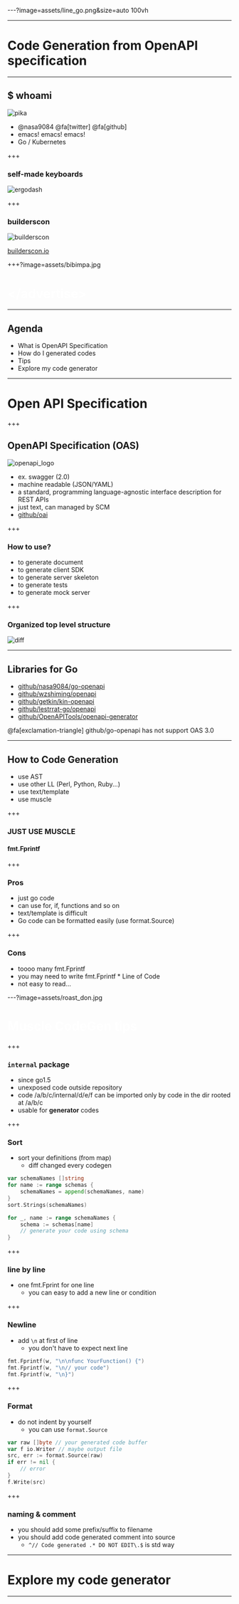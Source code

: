 ---?image=assets/line_go.png&size=auto 100vh

---

# Code Generation from OpenAPI specification

---

## $ whoami

![pika](assets/pika.png)
* @nasa9084 @fa[twitter] @fa[github]
* emacs! emacs! emacs!
* Go / Kubernetes

+++

### self-made keyboards

![ergodash](assets/ergodash.jpg)

+++

### builderscon

![builderscon](assets/builderscon.png)

[builderscon.io](https://builderscon.io)

+++?image=assets/bibimpa.jpg

# <span style="color: white;">&lt;/advertise&gt;</span>

---

## Agenda

* What is OpenAPI Specification
* How do I generated codes
* Tips
* Explore my code generator

---

# Open API Specification

+++

## OpenAPI Specification (OAS)

![openapi_logo](assets/openapi.png)

* ex. swagger (2.0)
* machine readable (JSON/YAML)
* a standard, programming language-agnostic interface description for REST APIs
* just text, can managed by SCM
* [github/oai](https://github.com/oai)

+++

### How to use?

* to generate document
* to generate client SDK
* to generate server skeleton
* to generate tests
* to generate mock server

+++

### Organized top level structure

![diff](assets/diff_oas_and_swagger.png)

---

## Libraries for Go

* [github/nasa9084/go-openapi](https://github.com/nasa9084/go-openapi)
* [github/wzshiming/openapi](https://github.com/wzshiming/openapi)
* [github/getkin/kin-openapi](https://github.com/getkin/kin-openapi)
* [github/lestrrat-go/openapi](https://github.com/lestrrat-go/openapi)
* [github/OpenAPITools/openapi-generator](https://github.com/OpenAPITools/openapi-generator)

@fa[exclamation-triangle] github/go-openapi has not support OAS 3.0

---

## How to Code Generation

* use AST
* use other LL (Perl, Python, Ruby...)
* use text/template
* use muscle

+++

### JUST USE MUSCLE
#### fmt.Fprintf

+++

### Pros

* just go code
* can use for, if, functions and so on
* text/template is difficult
* Go code can be formatted easily (use format.Source)

+++

### Cons

* toooo many fmt.Fprintf
* you may need to write fmt.Fprintf * Line of Code
* not easy to read...

---?image=assets/roast_don.jpg

# <span style="color: white;">Muscle CodeGen tips</span>

+++

### `internal` package

* since go1.5
* unexposed code outside repository
* code /a/b/c/internal/d/e/f can be imported only by code in the dir rooted at /a/b/c
* usable for **generator** codes

+++

### Sort

* sort your definitions (from map)
  * diff changed every codegen

``` go
var schemaNames []string
for name := range schemas {
    schemaNames = append(schemaNames, name)
}
sort.Strings(schemaNames)

for _, name := range schemaNames {
    schema := schemas[name]
    // generate your code using schema
}
```

+++

### line by line

* one fmt.Fprint for one line
  * you can easy to add a new line or condition

+++

### Newline

* add `\n` at first of line
  * you don't have to expect next line

``` go
fmt.Fprintf(w, "\n\nfunc YourFunction() {")
fmt.Fprintf(w, "\n// your code")
fmt.Fprintf(w, "\n}")
```

+++

### Format

* do not indent by yourself
  * you can use `format.Source`

``` go
var raw []byte // your generated code buffer
var f io.Writer // maybe output file
src, err := format.Source(raw)
if err != nil {
    // error
}
f.Write(src)

```

+++

### naming & comment

* you should add some prefix/suffix to filename
* you should add code generated comment into source
  * `^// Code generated .* DO NOT EDIT\.$` is std way

---

# Explore my code generator

---

# </slide>
